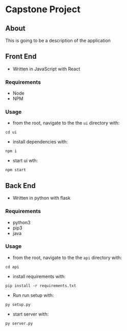 # Capstone Project

## About

This is going to be a description of the application

## Front End

- Written in JavaScript with React

### Requirements

- Node
- NPM

### Usage

- from the root, navigate to the the `ui` directory with:

```code
cd ui
```

- install dependencies with:

```code
npm i
```

- start ui wth:

```code
npm start
```

## Back End

- Written in python with flask

### Requirements

- python3
- pip3
- java
### Usage

- from the root, navigate to the the `api` directory with:

```code
cd api
```

- install requirements with:

```code
pip install -r requirements.txt
```

- Run run setup with:

```code
py setup.py
```

- start server with:

```code
py server.py
```
